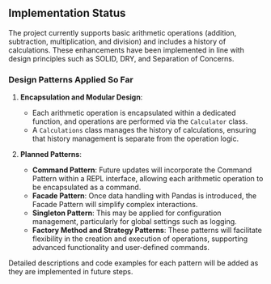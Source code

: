 ## Implementation Status

The project currently supports basic arithmetic operations (addition, subtraction, multiplication, and division) and includes a history of calculations. These enhancements have been implemented in line with design principles such as SOLID, DRY, and Separation of Concerns. 

### Design Patterns Applied So Far

1. **Encapsulation and Modular Design**: 
   - Each arithmetic operation is encapsulated within a dedicated function, and operations are performed via the `Calculator` class.
   - A `Calculations` class manages the history of calculations, ensuring that history management is separate from the operation logic.
   
2. **Planned Patterns**:
   - **Command Pattern**: Future updates will incorporate the Command Pattern within a REPL interface, allowing each arithmetic operation to be encapsulated as a command.
   - **Facade Pattern**: Once data handling with Pandas is introduced, the Facade Pattern will simplify complex interactions.
   - **Singleton Pattern**: This may be applied for configuration management, particularly for global settings such as logging.
   - **Factory Method and Strategy Patterns**: These patterns will facilitate flexibility in the creation and execution of operations, supporting advanced functionality and user-defined commands.

Detailed descriptions and code examples for each pattern will be added as they are implemented in future steps.

